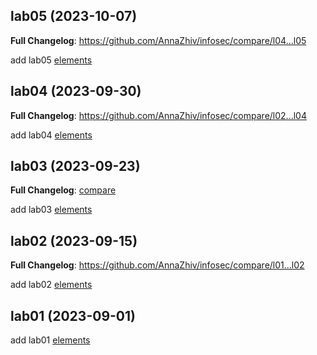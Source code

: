 ## lab05 (2023-10-07)

**Full Changelog**: https://github.com/AnnaZhiv/infosec/compare/l04...l05

add lab05 [elements](https://github.com/AnnaZhiv/infosec/commit/3101d110153d2ca450c2270b2ac65c5936942895)

## lab04 (2023-09-30)

**Full Changelog**: https://github.com/AnnaZhiv/infosec/compare/l02...l04

add lab04 [elements](https://github.com/AnnaZhiv/infosec/commit/ff75f9370f2de30f6b5101d526e6051463ca0e30)

## lab03 (2023-09-23)

**Full Changelog**: [compare](https://github.com/AnnaZhiv/infosec/compare/l02...l03)

add lab03 [elements](https://github.com/AnnaZhiv/infosec/commit/8e1b35cc024dcde2d25f12baf7fd9640118e6edb)

## lab02 (2023-09-15)

**Full Changelog**: https://github.com/AnnaZhiv/infosec/compare/l01...l02

add lab02 [elements](https://github.com/AnnaZhiv/infosec/commit/b51cf72dbbaf184216b95636684b1a794e5c2836)

## lab01 (2023-09-01)

add lab01 [elements]( https://github.com/AnnaZhiv/infosec/commits/l01) 